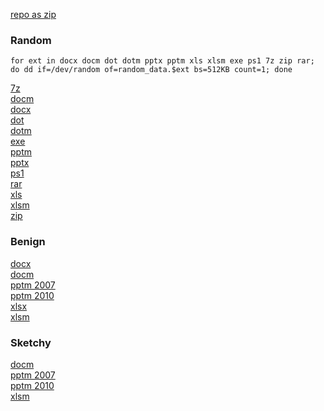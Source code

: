 
[repo as zip](https://github.com/coldy28/Random-Data-Set/archive/refs/heads/master.zip)

### Random

`for ext in docx docm dot dotm pptx pptm xls xlsm exe ps1 7z zip rar; do dd if=/dev/random of=random_data.$ext bs=512KB count=1; done`

[7z](https://github.com/coldy28/Random-Data-Set/raw/master/Random/random_data.7z)\
[docm](https://github.com/coldy28/Random-Data-Set/raw/master/Random/random_data.docm)\
[docx](https://github.com/coldy28/Random-Data-Set/raw/master/Random/random_data.docx)\
[dot](https://github.com/coldy28/Random-Data-Set/raw/master/Random/random_data.dot)\
[dotm](https://github.com/coldy28/Random-Data-Set/raw/master/Random/random_data.dotm)\
[exe](https://github.com/coldy28/Random-Data-Set/raw/master/Random/random_data.exe)\
[pptm](https://github.com/coldy28/Random-Data-Set/raw/master/Random/random_data.pptm)\
[pptx](https://github.com/coldy28/Random-Data-Set/raw/master/Random/random_data.pptx)\
[ps1](https://github.com/coldy28/Random-Data-Set/raw/master/Random/random_data.ps1)\
[rar](https://github.com/coldy28/Random-Data-Set/raw/master/Random/random_data.rar)\
[xls](https://github.com/coldy28/Random-Data-Set/raw/master/Random/random_data.xls)\
[xlsm](https://github.com/coldy28/Random-Data-Set/raw/master/Random/random_data.xlsm)\
[zip](https://github.com/coldy28/Random-Data-Set/raw/master/Random/random_data.zip)

### Benign

[docx](https://github.com/coldy28/Random-Data-Set/raw/master/Benign/Doc1.docx)\
[docm](https://github.com/coldy28/Random-Data-Set/raw/master/Benign/Doc1.docm)\
[pptm 2007](https://github.com/coldy28/Random-Data-Set/raw/master/Benign/PowerPoint2007-1.pptm)\
[pptm 2010](https://github.com/coldy28/Random-Data-Set/raw/master/Benign/PowerPoint2010-1.pptm)\
[xlsx](https://github.com/coldy28/Random-Data-Set/raw/master/Benign/Xls1.xlsx)\
[xlsm](https://github.com/coldy28/Random-Data-Set/raw/master/Benign/Xls1.xlsm)

### Sketchy

[docm](https://github.com/coldy28/Random-Data-Set/raw/master/Sketchy/Doc2.docm)\
[pptm 2007](https://github.com/coldy28/Random-Data-Set/raw/master/Sketchy/PowerPoint2007-2.pptm)\
[pptm 2010](https://github.com/coldy28/Random-Data-Set/raw/master/Sketchy/PowerPoint2010-2.pptm)\
[xlsm](https://github.com/coldy28/Random-Data-Set/raw/master/Sketchy/Xls2.xlsm)